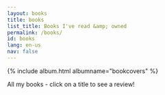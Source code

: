 ```yaml
---
layout: books
title: books
list_title: Books I've read &amp; owned
permalink: /books/
id: books
lang: en-us
nav: false
---
```


<!-- simply so (by Jimmy_Xiao) -->

{% include album.html albumname="bookcovers" %}

All my books - click on a title to see a review!

<!-- below is auto-filled from _layouts/books.html -->
